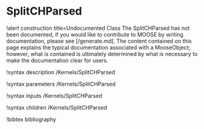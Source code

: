 <!-- MOOSE Documentation Stub: Remove this when content is added. -->

# SplitCHParsed

!alert construction title=Undocumented Class
The SplitCHParsed has not been documented, if you would like to contribute to MOOSE by
writing documentation, please see [/generate.md]. The content contained on this page explains
the typical documentation associated with a MooseObject; however, what is contained is ultimately
determined by what is necessary to make the documentation clear for users.

!syntax description /Kernels/SplitCHParsed

!syntax parameters /Kernels/SplitCHParsed

!syntax inputs /Kernels/SplitCHParsed

!syntax children /Kernels/SplitCHParsed

!bibtex bibliography
